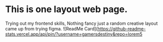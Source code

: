 # This is one layout web page.
Trying out my frontend skills,
Nothing fancy just a random creative layout
came up from trying figma.
![ReadMe Card](https://github-readme-stats.vercel.app/api/pin/?username=gamersdestiny&repo=lorem5
